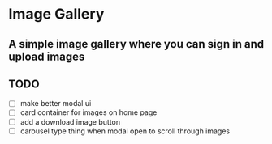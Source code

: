# Image Gallery

## A simple image gallery where you can sign in and upload images

## TODO

- [ ] make better modal ui
- [ ] card container for images on home page
- [ ] add a download image button
- [ ] carousel type thing when modal open to scroll through images